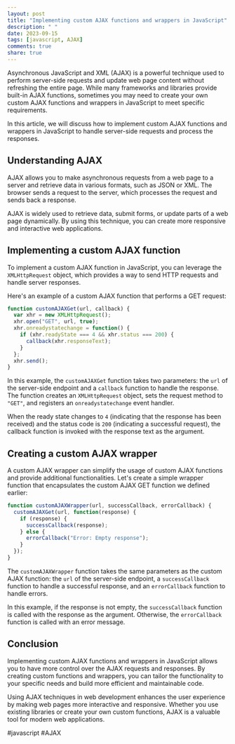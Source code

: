 ```yaml
---
layout: post
title: "Implementing custom AJAX functions and wrappers in JavaScript"
description: " "
date: 2023-09-15
tags: [javascript, AJAX]
comments: true
share: true
---
```


Asynchronous JavaScript and XML (AJAX) is a powerful technique used to perform server-side requests and update web page content without refreshing the entire page. While many frameworks and libraries provide built-in AJAX functions, sometimes you may need to create your own custom AJAX functions and wrappers in JavaScript to meet specific requirements.

In this article, we will discuss how to implement custom AJAX functions and wrappers in JavaScript to handle server-side requests and process the responses.

## Understanding AJAX

AJAX allows you to make asynchronous requests from a web page to a server and retrieve data in various formats, such as JSON or XML. The browser sends a request to the server, which processes the request and sends back a response.

AJAX is widely used to retrieve data, submit forms, or update parts of a web page dynamically. By using this technique, you can create more responsive and interactive web applications.

## Implementing a custom AJAX function

To implement a custom AJAX function in JavaScript, you can leverage the `XMLHttpRequest` object, which provides a way to send HTTP requests and handle server responses.

Here's an example of a custom AJAX function that performs a GET request:

```javascript
function customAJAXGet(url, callback) {
  var xhr = new XMLHttpRequest();
  xhr.open("GET", url, true);
  xhr.onreadystatechange = function() {
    if (xhr.readyState === 4 && xhr.status === 200) {
      callback(xhr.responseText);
    }
  };
  xhr.send();
}
```

In this example, the `customAJAXGet` function takes two parameters: the `url` of the server-side endpoint and a `callback` function to handle the response. The function creates an `XMLHttpRequest` object, sets the request method to `"GET"`, and registers an `onreadystatechange` event handler.

When the ready state changes to `4` (indicating that the response has been received) and the status code is `200` (indicating a successful request), the callback function is invoked with the response text as the argument.

## Creating a custom AJAX wrapper

A custom AJAX wrapper can simplify the usage of custom AJAX functions and provide additional functionalities. Let's create a simple wrapper function that encapsulates the custom AJAX GET function we defined earlier:

```javascript
function customAJAXWrapper(url, successCallback, errorCallback) {
  customAJAXGet(url, function(response) {
    if (response) {
      successCallback(response);
    } else {
      errorCallback("Error: Empty response");
    }
  });
}
```

The `customAJAXWrapper` function takes the same parameters as the custom AJAX function: the `url` of the server-side endpoint, a `successCallback` function to handle a successful response, and an `errorCallback` function to handle errors.

In this example, if the response is not empty, the `successCallback` function is called with the response as the argument. Otherwise, the `errorCallback` function is called with an error message.

## Conclusion

Implementing custom AJAX functions and wrappers in JavaScript allows you to have more control over the AJAX requests and responses. By creating custom functions and wrappers, you can tailor the functionality to your specific needs and build more efficient and maintainable code.

Using AJAX techniques in web development enhances the user experience by making web pages more interactive and responsive. Whether you use existing libraries or create your own custom functions, AJAX is a valuable tool for modern web applications.

#javascript #AJAX